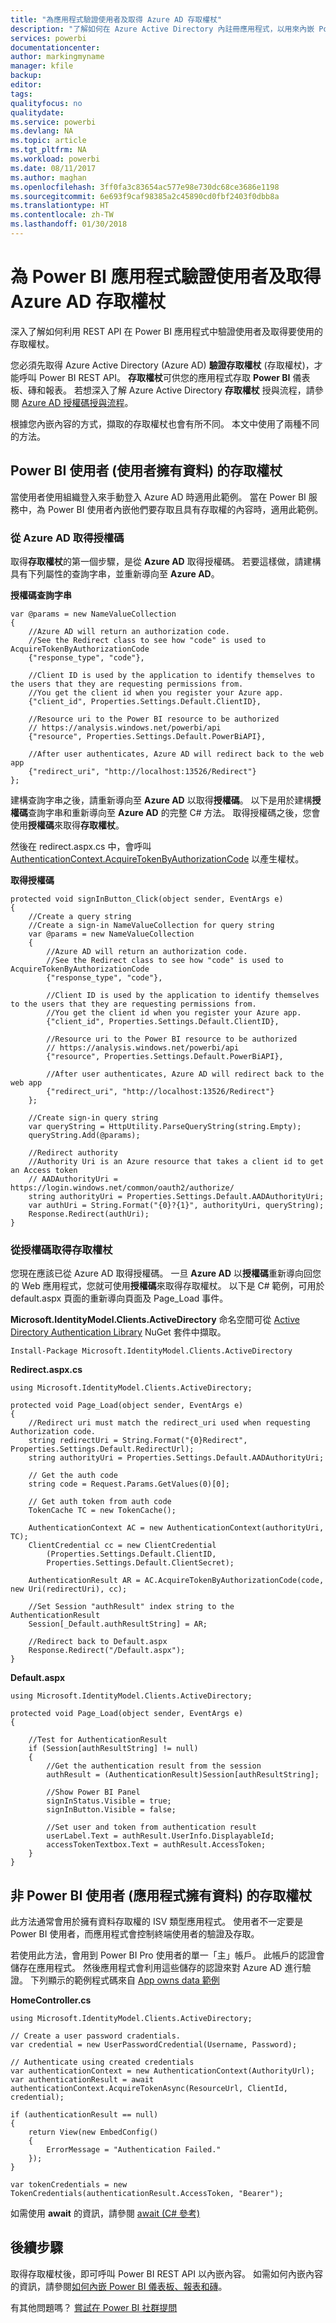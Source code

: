 ```yaml
---
title: "為應用程式驗證使用者及取得 Azure AD 存取權杖"
description: "了解如何在 Azure Active Directory 內註冊應用程式，以用來內嵌 Power BI 內容。"
services: powerbi
documentationcenter: 
author: markingmyname
manager: kfile
backup: 
editor: 
tags: 
qualityfocus: no
qualitydate: 
ms.service: powerbi
ms.devlang: NA
ms.topic: article
ms.tgt_pltfrm: NA
ms.workload: powerbi
ms.date: 08/11/2017
ms.author: maghan
ms.openlocfilehash: 3ff0fa3c83654ac577e98e730dc68ce3686e1198
ms.sourcegitcommit: 6e693f9caf98385a2c45890cd0fbf2403f0dbb8a
ms.translationtype: HT
ms.contentlocale: zh-TW
ms.lasthandoff: 01/30/2018
---
```

# <a name="authenticate-users-and-get-an-azure-ad-access-token-for-your-power-bi-app"></a>為 Power BI 應用程式驗證使用者及取得 Azure AD 存取權杖
深入了解如何利用 REST API 在 Power BI 應用程式中驗證使用者及取得要使用的存取權杖。

您必須先取得 Azure Active Directory (Azure AD) **驗證存取權杖** (存取權杖)，才能呼叫 Power BI REST API。 **存取權杖**可供您的應用程式存取 **Power BI** 儀表板、磚和報表。 若想深入了解 Azure Active Directory **存取權杖** 授與流程，請參閱 [Azure AD 授權碼授與流程](https://msdn.microsoft.com/library/azure/dn645542.aspx)。

根據您內嵌內容的方式，擷取的存取權杖也會有所不同。 本文中使用了兩種不同的方法。

## <a name="access-token-for-power-bi-users-user-owns-data"></a>Power BI 使用者 (使用者擁有資料) 的存取權杖
當使用者使用組織登入來手動登入 Azure AD 時適用此範例。 當在 Power BI 服務中，為 Power BI 使用者內嵌他們要存取且具有存取權的內容時，適用此範例。

### <a name="get-an-authorization-code-from-azure-ad"></a>從 Azure AD 取得授權碼
取得**存取權杖**的第一個步驟，是從 **Azure AD** 取得授權碼。 若要這樣做，請建構具有下列屬性的查詢字串，並重新導向至 **Azure AD**。

**授權碼查詢字串**

```
var @params = new NameValueCollection
{
    //Azure AD will return an authorization code. 
    //See the Redirect class to see how "code" is used to AcquireTokenByAuthorizationCode
    {"response_type", "code"},

    //Client ID is used by the application to identify themselves to the users that they are requesting permissions from. 
    //You get the client id when you register your Azure app.
    {"client_id", Properties.Settings.Default.ClientID},

    //Resource uri to the Power BI resource to be authorized
    // https://analysis.windows.net/powerbi/api
    {"resource", Properties.Settings.Default.PowerBiAPI},

    //After user authenticates, Azure AD will redirect back to the web app
    {"redirect_uri", "http://localhost:13526/Redirect"}
};
```

建構查詢字串之後，請重新導向至 **Azure AD** 以取得**授權碼**。  以下是用於建構**授權碼**查詢字串和重新導向至 **Azure AD** 的完整 C# 方法。 取得授權碼之後，您會使用**授權碼**來取得**存取權杖**。

然後在 redirect.aspx.cs 中，會呼叫 [AuthenticationContext.AcquireTokenByAuthorizationCode](https://msdn.microsoft.com/library/azure/dn479531.aspx) 以產生權杖。

**取得授權碼**

```
protected void signInButton_Click(object sender, EventArgs e)
{
    //Create a query string
    //Create a sign-in NameValueCollection for query string
    var @params = new NameValueCollection
    {
        //Azure AD will return an authorization code. 
        //See the Redirect class to see how "code" is used to AcquireTokenByAuthorizationCode
        {"response_type", "code"},

        //Client ID is used by the application to identify themselves to the users that they are requesting permissions from. 
        //You get the client id when you register your Azure app.
        {"client_id", Properties.Settings.Default.ClientID},

        //Resource uri to the Power BI resource to be authorized
        // https://analysis.windows.net/powerbi/api
        {"resource", Properties.Settings.Default.PowerBiAPI},

        //After user authenticates, Azure AD will redirect back to the web app
        {"redirect_uri", "http://localhost:13526/Redirect"}
    };

    //Create sign-in query string
    var queryString = HttpUtility.ParseQueryString(string.Empty);
    queryString.Add(@params);

    //Redirect authority
    //Authority Uri is an Azure resource that takes a client id to get an Access token
    // AADAuthorityUri = https://login.windows.net/common/oauth2/authorize/
    string authorityUri = Properties.Settings.Default.AADAuthorityUri;
    var authUri = String.Format("{0}?{1}", authorityUri, queryString);
    Response.Redirect(authUri);
}
```

### <a name="get-an-access-token-from-authorization-code"></a>從授權碼取得存取權杖
您現在應該已從 Azure AD 取得授權碼。 一旦 **Azure AD** 以**授權碼**重新導向回您的 Web 應用程式，您就可使用**授權碼**來取得存取權杖。 以下是 C# 範例，可用於 default.aspx 頁面的重新導向頁面及 Page_Load 事件。

**Microsoft.IdentityModel.Clients.ActiveDirectory** 命名空間可從 [Active Directory Authentication Library](https://www.nuget.org/packages/Microsoft.IdentityModel.Clients.ActiveDirectory/) NuGet 套件中擷取。

```
Install-Package Microsoft.IdentityModel.Clients.ActiveDirectory
```

**Redirect.aspx.cs**

```
using Microsoft.IdentityModel.Clients.ActiveDirectory;

protected void Page_Load(object sender, EventArgs e)
{
    //Redirect uri must match the redirect_uri used when requesting Authorization code.
    string redirectUri = String.Format("{0}Redirect", Properties.Settings.Default.RedirectUrl);
    string authorityUri = Properties.Settings.Default.AADAuthorityUri;

    // Get the auth code
    string code = Request.Params.GetValues(0)[0];

    // Get auth token from auth code
    TokenCache TC = new TokenCache();

    AuthenticationContext AC = new AuthenticationContext(authorityUri, TC);
    ClientCredential cc = new ClientCredential
        (Properties.Settings.Default.ClientID,
        Properties.Settings.Default.ClientSecret);

    AuthenticationResult AR = AC.AcquireTokenByAuthorizationCode(code, new Uri(redirectUri), cc);

    //Set Session "authResult" index string to the AuthenticationResult
    Session[_Default.authResultString] = AR;

    //Redirect back to Default.aspx
    Response.Redirect("/Default.aspx");
}
```

**Default.aspx**

```
using Microsoft.IdentityModel.Clients.ActiveDirectory;

protected void Page_Load(object sender, EventArgs e)
{

    //Test for AuthenticationResult
    if (Session[authResultString] != null)
    {
        //Get the authentication result from the session
        authResult = (AuthenticationResult)Session[authResultString];

        //Show Power BI Panel
        signInStatus.Visible = true;
        signInButton.Visible = false;

        //Set user and token from authentication result
        userLabel.Text = authResult.UserInfo.DisplayableId;
        accessTokenTextbox.Text = authResult.AccessToken;
    }
}
```

## <a name="access-token-for-non-power-bi-users-app-owns-data"></a>非 Power BI 使用者 (應用程式擁有資料) 的存取權杖
此方法通常會用於擁有資料存取權的 ISV 類型應用程式。 使用者不一定要是 Power BI 使用者，而應用程式會控制終端使用者的驗證及存取。

若使用此方法，會用到 Power BI Pro 使用者的單一「主」帳戶。 此帳戶的認證會儲存在應用程式。 然後應用程式會利用這些儲存的認證來對 Azure AD 進行驗證。 下列顯示的範例程式碼來自 [App owns data 範例](https://github.com/guyinacube/PowerBI-Developer-Samples/tree/master/App%20Owns%20Data)

**HomeController.cs**

```
using Microsoft.IdentityModel.Clients.ActiveDirectory;

// Create a user password cradentials.
var credential = new UserPasswordCredential(Username, Password);

// Authenticate using created credentials
var authenticationContext = new AuthenticationContext(AuthorityUrl);
var authenticationResult = await authenticationContext.AcquireTokenAsync(ResourceUrl, ClientId, credential);

if (authenticationResult == null)
{
    return View(new EmbedConfig()
    {
        ErrorMessage = "Authentication Failed."
    });
}

var tokenCredentials = new TokenCredentials(authenticationResult.AccessToken, "Bearer");
```

如需使用 **await** 的資訊，請參閱 [await (C# 參考)](https://docs.microsoft.com/dotnet/csharp/language-reference/keywords/await)

## <a name="next-steps"></a>後續步驟
取得存取權杖後，即可呼叫 Power BI REST API 以內嵌內容。 如需如何內嵌內容的資訊，請參閱[如何內嵌 Power BI 儀表板、報表和磚](embedding-content.md#step-2-embed-your-content)。

有其他問題嗎？ [嘗試在 Power BI 社群提問](http://community.powerbi.com/)

